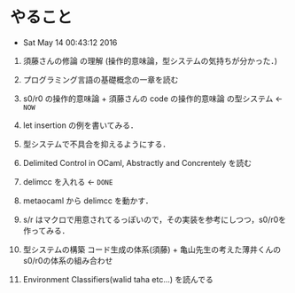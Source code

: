# やること
* Sat May 14 00:43:12 2016

1. 須藤さんの修論 の理解 (操作的意味論，型システムの気持ちが分かった．)
1. プログラミング言語の基礎概念の一章を読む
1. s0/r0 の操作的意味論 + 須藤さんの code の操作的意味論 の型システム <- `NOW`
1. let insertion の例を書いてみる．
1. 型システムで不具合を抑えるようにする．
1. Delimited Control in OCaml, Abstractly and Concrentely を読む
1. delimcc を入れる <- `DONE`
1. metaocaml から delimcc を動かす．
1. s/r はマクロで用意されてるっぽいので，その実装を参考にしつつ，s0/r0を作ってみる．

1.  型システムの構築
    コード生成の体系(須藤) + 亀山先生の考えた薄井くんのs0/r0の体系の組み合わせ

1. Environment Classifiers(walid taha etc...) を読んでる
